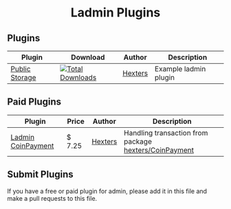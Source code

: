 <div align="center">
  <h1>Ladmin Plugins</h1>
</div>


## **Plugins**
|Plugin|Download|Author|Description|
|-|-|-|-|
|[Public Storage](https://github.com/hexters/ladmin-public-storage-plugin)|[![Total Downloads](https://poser.pugx.org/hexters/ladmin-public-storage-plugin/downloads)](https://packagist.org/packages/hexters/ladmin-public-storage-plugin)|[Hexters](hexters)|Example ladmin plugin|


## **Paid Plugins**
|Plugin|Price|Author|Description|
|-|-|-|-|
|[Ladmin CoinPayment](https://ppmarket.org/browse/hexters-ladmin-coinpayment)|$ 7.25|[Hexters](hexters)|Handling transaction from package [hexters/CoinPayment](https://github.com/hexters/CoinPayment)|


## Submit Plugins
If you have a free or paid plugin for admin, please add it in this file and make a pull requests to this file.